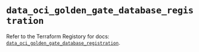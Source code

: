 # `data_oci_golden_gate_database_registration`

Refer to the Terraform Registory for docs: [`data_oci_golden_gate_database_registration`](https://registry.terraform.io/providers/oracle/oci/6.18.0/docs/data-sources/golden_gate_database_registration).
